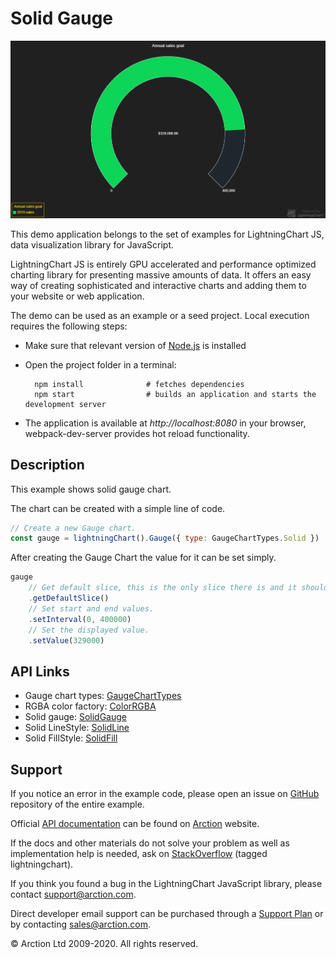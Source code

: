 # Solid Gauge

![Solid Gauge](solidGauge.png)

This demo application belongs to the set of examples for LightningChart JS, data visualization library for JavaScript.

LightningChart JS is entirely GPU accelerated and performance optimized charting library for presenting massive amounts of data. It offers an easy way of creating sophisticated and interactive charts and adding them to your website or web application.

The demo can be used as an example or a seed project. Local execution requires the following steps:

- Make sure that relevant version of [Node.js](https://nodejs.org/en/download/) is installed
- Open the project folder in a terminal:

        npm install              # fetches dependencies
        npm start                # builds an application and starts the development server

- The application is available at *http://localhost:8080* in your browser, webpack-dev-server provides hot reload functionality.


## Description

This example shows solid gauge chart.

The chart can be created with a simple line of code.

```javascript
// Create a new Gauge chart.
const gauge = lightningChart().Gauge({ type: GaugeChartTypes.Solid })
```

After creating the Gauge Chart the value for it can be set simply.

```javascript
gauge
    // Get default slice, this is the only slice there is and it should be manipulated to set wanted value to the Gauge Chart.
    .getDefaultSlice()
    // Set start and end values.
    .setInterval(0, 400000)
    // Set the displayed value.
    .setValue(329000)
```


## API Links

* Gauge chart types: [GaugeChartTypes]
* RGBA color factory: [ColorRGBA]
* Solid gauge: [SolidGauge]
* Solid LineStyle: [SolidLine]
* Solid FillStyle: [SolidFill]


## Support

If you notice an error in the example code, please open an issue on [GitHub][0] repository of the entire example.

Official [API documentation][1] can be found on [Arction][2] website.

If the docs and other materials do not solve your problem as well as implementation help is needed, ask on [StackOverflow][3] (tagged lightningchart).

If you think you found a bug in the LightningChart JavaScript library, please contact support@arction.com.

Direct developer email support can be purchased through a [Support Plan][4] or by contacting sales@arction.com.

[0]: https://github.com/Arction/
[1]: https://www.arction.com/lightningchart-js-api-documentation/
[2]: https://www.arction.com
[3]: https://stackoverflow.com/questions/tagged/lightningchart
[4]: https://www.arction.com/support-services/

© Arction Ltd 2009-2020. All rights reserved.


[GaugeChartTypes]: https://www.arction.com/lightningchart-js-api-documentation/v1.2.0/globals.html#gaugecharttypes
[ColorRGBA]: https://www.arction.com/lightningchart-js-api-documentation/v1.2.0/globals.html#colorrgba
[SolidGauge]: https://www.arction.com/lightningchart-js-api-documentation/v1.2.0/classes/solidgauge.html
[SolidLine]: https://www.arction.com/lightningchart-js-api-documentation/v1.2.0/classes/solidline.html
[SolidFill]: https://www.arction.com/lightningchart-js-api-documentation/v1.2.0/classes/solidfill.html

